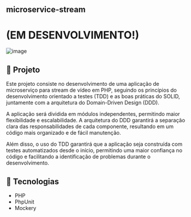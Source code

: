 ## microservice-stream

# (EM DESENVOLVIMENTO!) 

![image](https://i.imgur.com/gnoHhxW.png)

## 🚀 Projeto

Este projeto consiste no desenvolvimento de uma aplicação de microserviço para stream de vídeo em PHP, seguindo os princípios do desenvolvimento orientado a testes (TDD) e as boas práticas do SOLID, juntamente com a arquitetura do Domain-Driven Design (DDD).

A aplicação será dividida em módulos independentes, permitindo maior flexibilidade e escalabilidade. A arquitetura do DDD garantirá a separação clara das responsabilidades de cada componente, resultando em um código mais organizado e de fácil manutenção. 

Além disso, o uso do TDD garantirá que a aplicação seja construída com testes automatizados desde o início, permitindo uma maior confiança no código e facilitando a identificação de problemas durante o desenvolvimento.

## 🔧 Tecnologias

- PHP
- PhpUnit
- Mockery
